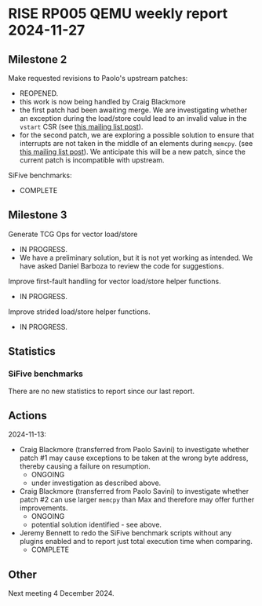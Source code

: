 # RISE RP005 QEMU weekly report 2024-11-27

## Milestone 2

Make requested revisions to Paolo's upstream patches:
- REOPENED.
- this work is now being handled by Craig Blackmore
- the first patch had been awaiting merge.  We are investigating whether an exception  during the load/store could lead to an invalid value in the `vstart` CSR (see [this mailing list post](https://lists.nongnu.org/archive/html/qemu-devel/2024-11/msg03037.html)).
- for the second patch, we are exploring a possible solution to ensure that interrupts are not taken in the middle of an elements during `memcpy`. (see [this mailing list post](https://lists.nongnu.org/archive/html/qemu-devel/2024-11/msg03111.html)). We anticipate this will be a new patch, since the current patch is incompatible with upstream.

SiFive benchmarks:
- COMPLETE

## Milestone 3

Generate TCG Ops for vector load/store
- IN PROGRESS.
- We have a preliminary solution, but it is not yet working as intended. We have asked Daniel Barboza to review the code for suggestions.

Improve first-fault handling for vector load/store helper functions.
- IN PROGRESS.

Improve strided load/store helper functions.
- IN PROGRESS.

## Statistics

### SiFive benchmarks

There are no new statistics to report since our last report.

## Actions

2024-11-13:
- Craig Blackmore (transferred from Paolo Savini) to investigate whether patch #1 may cause exceptions to be taken at the wrong byte address, thereby causing a failure on resumption.
  - ONGOING
  - under investigation as described above.
- Craig Blackmore (transferred from Paolo Savini) to investigate whether patch #2 can use larger `memcpy` than Max and therefore may offer further improvements.
  - ONGOING
  - potential solution identified - see above.
- Jeremy Bennett to redo the SiFive benchmark scripts without any plugins enabled and to report just total execution time when comparing.
  - COMPLETE

## Other

Next meeting 4 December 2024.
